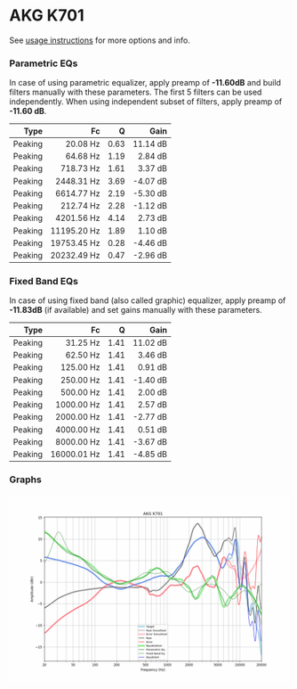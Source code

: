 # AKG K701
See [usage instructions](https://github.com/jaakkopasanen/AutoEq#usage) for more options and info.

### Parametric EQs
In case of using parametric equalizer, apply preamp of **-11.60dB** and build filters manually
with these parameters. The first 5 filters can be used independently.
When using independent subset of filters, apply preamp of **-11.60 dB**.

| Type    | Fc          |    Q | Gain     |
|--------:|------------:|-----:|---------:|
| Peaking | 20.08 Hz    | 0.63 | 11.14 dB |
| Peaking | 64.68 Hz    | 1.19 | 2.84 dB  |
| Peaking | 718.73 Hz   | 1.61 | 3.37 dB  |
| Peaking | 2448.31 Hz  | 3.69 | -4.07 dB |
| Peaking | 6614.77 Hz  | 2.19 | -5.30 dB |
| Peaking | 212.74 Hz   | 2.28 | -1.12 dB |
| Peaking | 4201.56 Hz  | 4.14 | 2.73 dB  |
| Peaking | 11195.20 Hz | 1.89 | 1.10 dB  |
| Peaking | 19753.45 Hz | 0.28 | -4.46 dB |
| Peaking | 20232.49 Hz | 0.47 | -2.96 dB |

### Fixed Band EQs
In case of using fixed band (also called graphic) equalizer, apply preamp of **-11.83dB**
(if available) and set gains manually with these parameters.

| Type    | Fc          |    Q | Gain     |
|--------:|------------:|-----:|---------:|
| Peaking | 31.25 Hz    | 1.41 | 11.02 dB |
| Peaking | 62.50 Hz    | 1.41 | 3.46 dB  |
| Peaking | 125.00 Hz   | 1.41 | 0.91 dB  |
| Peaking | 250.00 Hz   | 1.41 | -1.40 dB |
| Peaking | 500.00 Hz   | 1.41 | 2.00 dB  |
| Peaking | 1000.00 Hz  | 1.41 | 2.57 dB  |
| Peaking | 2000.00 Hz  | 1.41 | -2.77 dB |
| Peaking | 4000.00 Hz  | 1.41 | 0.51 dB  |
| Peaking | 8000.00 Hz  | 1.41 | -3.67 dB |
| Peaking | 16000.01 Hz | 1.41 | -4.85 dB |

### Graphs
![](./AKG%20K701.png)